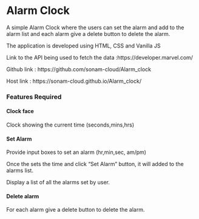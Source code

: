 <h1> Alarm Clock </h1>

<p>A simple Alarm Clock where the users can set the alarm and add to the alarm list and each alarm give a delete button to delete the alarm.</p>

<p>The application is developed using HTML, CSS and Vanilla JS</p>

<p>Link to the API being used to fetch the data :https://developer.marvel.com/</p>
<p>Github link : https://github.com/sonam-cloud/Alarm_clock</p>
<p>Host link : https://sonam-cloud.github.io/Alarm_clock/</p>

<h3> Features Required</h3>
<h4>Clock face</h4>
<p>Clock showing the current time (seconds,mins,hrs)<p>

<h4>Set Alarm</h4>
<p>Provide input boxes to set an alarm (hr,min,sec, am/pm)</p>
<p>Once the sets the time and click “Set Alarm” button, it will added to the alarms list.</p>
<p>Display a list of all the alarms set by user.</p>

<h4>Delete alarm</h4>
<p>For each alarm give a delete button to delete the alarm.</p>
